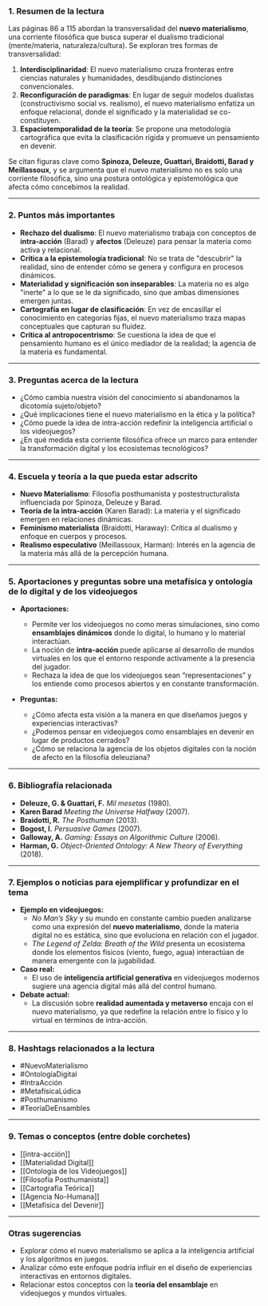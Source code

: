 ### **1. Resumen de la lectura**

Las páginas 86 a 115 abordan la transversalidad del **nuevo materialismo**, una corriente filosófica que busca superar el dualismo tradicional (mente/materia, naturaleza/cultura). Se exploran tres formas de transversalidad:

1. **Interdisciplinaridad**: El nuevo materialismo cruza fronteras entre ciencias naturales y humanidades, desdibujando distinciones convencionales.
2. **Reconfiguración de paradigmas**: En lugar de seguir modelos dualistas (constructivismo social vs. realismo), el nuevo materialismo enfatiza un enfoque relacional, donde el significado y la materialidad se co-constituyen.
3. **Espaciotemporalidad de la teoría**: Se propone una metodología cartográfica que evita la clasificación rígida y promueve un pensamiento en devenir.

Se citan figuras clave como **Spinoza, Deleuze, Guattari, Braidotti, Barad y Meillassoux**, y se argumenta que el nuevo materialismo no es solo una corriente filosófica, sino una postura ontológica y epistemológica que afecta cómo concebimos la realidad.

---

### **2. Puntos más importantes**

- **Rechazo del dualismo**: El nuevo materialismo trabaja con conceptos de **intra-acción** (Barad) y **afectos** (Deleuze) para pensar la materia como activa y relacional.
- **Crítica a la epistemología tradicional**: No se trata de "descubrir" la realidad, sino de entender cómo se genera y configura en procesos dinámicos.
- **Materialidad y significación son inseparables**: La materia no es algo "inerte" a lo que se le da significado, sino que ambas dimensiones emergen juntas.
- **Cartografía en lugar de clasificación**: En vez de encasillar el conocimiento en categorías fijas, el nuevo materialismo traza mapas conceptuales que capturan su fluidez.
- **Crítica al antropocentrismo**: Se cuestiona la idea de que el pensamiento humano es el único mediador de la realidad; la agencia de la materia es fundamental.

---

### **3. Preguntas acerca de la lectura**

- ¿Cómo cambia nuestra visión del conocimiento si abandonamos la dicotomía sujeto/objeto?
- ¿Qué implicaciones tiene el nuevo materialismo en la ética y la política?
- ¿Cómo puede la idea de intra-acción redefinir la inteligencia artificial o los videojuegos?
- ¿En qué medida esta corriente filosófica ofrece un marco para entender la transformación digital y los ecosistemas tecnológicos?

---

### **4. Escuela y teoría a la que pueda estar adscrito**

- **Nuevo Materialismo**: Filosofía posthumanista y postestructuralista influenciada por Spinoza, Deleuze y Barad.
- **Teoría de la intra-acción** (Karen Barad): La materia y el significado emergen en relaciones dinámicas.
- **Feminismo materialista** (Braidotti, Haraway): Crítica al dualismo y enfoque en cuerpos y procesos.
- **Realismo especulativo** (Meillassoux, Harman): Interés en la agencia de la materia más allá de la percepción humana.

---

### **5. Aportaciones y preguntas sobre una metafísica y ontología de lo digital y de los videojuegos**

- **Aportaciones:**
    
    - Permite ver los videojuegos no como meras simulaciones, sino como **ensamblajes dinámicos** donde lo digital, lo humano y lo material interactúan.
    - La noción de **intra-acción** puede aplicarse al desarrollo de mundos virtuales en los que el entorno responde activamente a la presencia del jugador.
    - Rechaza la idea de que los videojuegos sean “representaciones” y los entiende como procesos abiertos y en constante transformación.
- **Preguntas:**
    
    - ¿Cómo afecta esta visión a la manera en que diseñamos juegos y experiencias interactivas?
    - ¿Podemos pensar en videojuegos como ensamblajes en devenir en lugar de productos cerrados?
    - ¿Cómo se relaciona la agencia de los objetos digitales con la noción de afecto en la filosofía deleuziana?

---

### **6. Bibliografía relacionada**

- **Deleuze, G. & Guattari, F.** _Mil mesetas_ (1980).
- **Karen Barad** _Meeting the Universe Halfway_ (2007).
- **Braidotti, R.** _The Posthuman_ (2013).
- **Bogost, I.** _Persuasive Games_ (2007).
- **Galloway, A.** _Gaming: Essays on Algorithmic Culture_ (2006).
- **Harman, G.** _Object-Oriented Ontology: A New Theory of Everything_ (2018).

---

### **7. Ejemplos o noticias para ejemplificar y profundizar en el tema**

- **Ejemplo en videojuegos:**
    - _No Man’s Sky_ y su mundo en constante cambio pueden analizarse como una expresión del **nuevo materialismo**, donde la materia digital no es estática, sino que evoluciona en relación con el jugador.
    - _The Legend of Zelda: Breath of the Wild_ presenta un ecosistema donde los elementos físicos (viento, fuego, agua) interactúan de manera emergente con la jugabilidad.
- **Caso real:**
    - El uso de **inteligencia artificial generativa** en videojuegos modernos sugiere una agencia digital más allá del control humano.
- **Debate actual:**
    - La discusión sobre **realidad aumentada y metaverso** encaja con el nuevo materialismo, ya que redefine la relación entre lo físico y lo virtual en términos de intra-acción.

---

### **8. Hashtags relacionados a la lectura**

- #NuevoMaterialismo
- #OntologíaDigital
- #IntraAcción
- #MetafísicaLúdica
- #Posthumanismo
- #TeoríaDeEnsambles

---

### **9. Temas o conceptos (entre doble corchetes)**

- [[intra-acción]]
- [[Materialidad Digital]]
- [[Ontología de los Videojuegos]]
- [[Filosofía Posthumanista]]
- [[Cartografía Teórica]]
- [[Agencia No-Humana]]
- [[Metafísica del Devenir]]

---

### **Otras sugerencias**

- Explorar cómo el nuevo materialismo se aplica a la inteligencia artificial y los algoritmos en juegos.
- Analizar cómo este enfoque podría influir en el diseño de experiencias interactivas en entornos digitales.
- Relacionar estos conceptos con la **teoría del ensamblaje** en videojuegos y mundos virtuales.